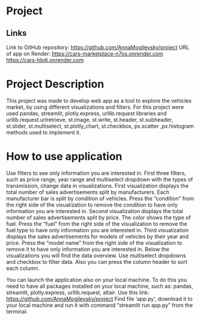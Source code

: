 # Project

## Links
Link to GitHub repository: https://github.com/AnnaMogilevsky/project
URL of app on Render: https://cars-marketplace-n7os.onrender.com
https://cars-hbdj.onrender.com

# Project Description

This project was made to develop web app as a tool to explore the vehicles market, by using different visualizations and filters.
For this project were used pandas, streamlit, plotly.express, urllib.request libraries and urllib.request.urlretrieve, st.image, st.write, st.header, st.subheader, st.slider, st.multiselect, st.plotly_chart, st.checkbox, px.scatter ,px.histogram methods used to implement it.

# How to use application
Use filters to see only information you are interested in. First three filters, such as price range, year range and multiselect dropdown with the types of transmission,  change data in visualizations. 
First visualization displays the total number of sales advertisements split by manufacturers. Each manufacturer bar is split by condition of vehicles. Press the “condition” from the right side of the visualization to remove the condition to have only information you are interested in.
Second visualization displays  the total number of sales advertisements split by price. The color shows the type of fuel. Press the “fuel” from the right side of the visualization to remove the fuel type to have only information you are interested in.
Third visualization displays the sales advertisements for models of vehicles by their year and price. Press the “model name” from the right side of the visualization to remove it to have only information you are interested in.
Below the visualizations you will find the data overview. Use multiselect dropdowns and checkbox to filter data. Also you can press the column header to sort each column.

You can launch the application also on your local machine. 
To do this you need to have all packages installed on your local machine, such as: pandas, streamlit, plotly.express, urllib.request, altair.
Use this link: https://github.com/AnnaMogilevsky/project
Find file ‘app.py’, download it to your local machine and run it with command “streamlit run app.py” from the terminal. 
